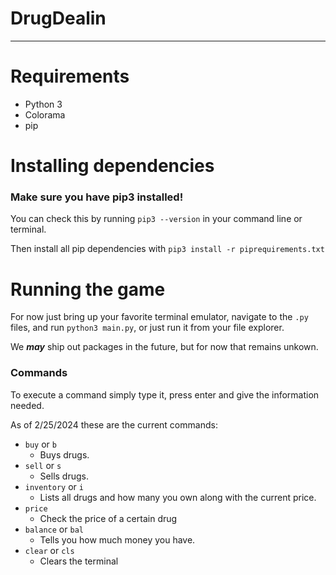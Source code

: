 # DrugDealin
---
# Requirements
* Python 3
* Colorama
* pip

# Installing dependencies

### Make sure you have pip3 installed!

You can check this by running `pip3 --version` in your command line or terminal.

Then install all pip dependencies with `pip3 install -r piprequirements.txt`

# Running the game

For now just bring up your favorite terminal emulator, navigate to the `.py` files, and run `python3 main.py`, or just run it from your file explorer.

We ***may*** ship out packages in the future, but for now that remains unkown.

### Commands


To execute a command simply type it, press enter and give the information needed.


As of 2/25/2024 these are the current commands:
* `buy` or `b`
  * Buys drugs.
* `sell` or `s`
  * Sells drugs.
* `inventory` or `i`
  * Lists all drugs and how many you own along with the current price.
* `price`
  * Check the price of a certain drug
* `balance` or `bal`
  * Tells you how much money you have. 
* `clear` or `cls`
  * Clears the terminal
